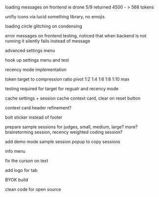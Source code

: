 
loading messages on frontend ie drone 5/9 returned 4500 - > 568 tokens

unifiy icons via lucid something library, no emojis

loading circle glitching on condensing

error messages on frontend testing, noticed that when backend is not running it silently fails instead of message

advanced settings menu

hook up settings menu and test

recency mode implementation

token target to compression ratio pivot 1:2 1:4 1:6 1:8 1:10 max

testing required for target for regualr and recency mode

cache settings + session cache context card, clear on reset button

context card header refinement?

bolt sticker instead of footer

prepare sample sessions for judges, small, medium, large? more? brainstorming session, recency weighted coding session? 

add demo mode sample session popup to copy sessions

info menu 

fix the curson on text

add logo for tab

BYOK build

clean code for open source